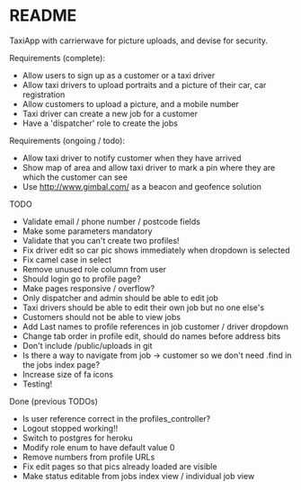 # README

TaxiApp with carrierwave for picture uploads, and devise for security.

Requirements (complete):
* Allow users to sign up as a customer or a taxi driver
* Allow taxi drivers to upload portraits and a picture of their car, car registration
* Allow customers to upload a picture, and a mobile number
* Taxi driver can create a new job for a customer
* Have a 'dispatcher' role to create the jobs

Requirements (ongoing / todo):
* Allow taxi driver to notify customer when they have arrived
* Show map of area and allow taxi driver to mark a pin where they are which the customer can see
* Use http://www.gimbal.com/ as a beacon and geofence solution 

TODO
* Validate email / phone number / postcode fields
* Make some parameters mandatory
* Validate that you can't create two profiles!
* Fix driver edit so car pic shows immediately when dropdown is selected
* Fix camel case in select 
* Remove unused role column from user
* Should login go to profile page?
* Make pages responsive / overflow?
* Only dispatcher and admin should be able to edit job
* Taxi drivers should be able to edit their own job but no one else's
* Customers should not be able to view jobs
* Add Last names to profile references in job customer / driver dropdown
* Change tab order in profile edit, should do names before address bits
* Don't include /public/uploads in git
* Is there a way to navigate from job -> customer so we don't need .find in the jobs index page?
* Increase size of fa icons
* Testing!

Done (previous TODOs)
* Is user reference correct in the profiles_controller?
* Logout stopped working!!
* Switch to postgres for heroku
* Modify role enum to have default value 0
* Remove numbers from profile URLs
* Fix edit pages so that pics already loaded are visible
* Make status editable from jobs index view / individual job view
